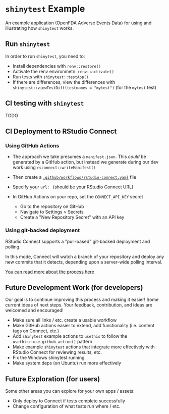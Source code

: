 # `shinytest` Example

An example application (OpenFDA Adverse Events Data) for
using and illustrating how `shinytest` works.

## Run `shinytest`

In order to run `shinytest`, you need to:

- Install dependencies with `renv::restore()`
- Activate the renv environmetn: `renv::activate()`
- Run tests with `shinytest::testApp()`
- If there are differences, view the differences with
`shinytest::viewTestDiff(testnames = "mytest")` (for the `mytest` test)

## CI testing with `shinytest`

TODO

## CI Deployment to RStudio Connect

### Using GitHub Actions

- The approach we take presumes a `manifest.json`. This _could_ be generated by
a GitHub action, but instead we generate during our dev work using
`rsconnect::writeManifest()`

- Then create a
[`.github/workflows/rstudio-connect.yaml`](./.github/workflows/rstudio-connect.yaml)
file

- Specify your `url: ` (should be your RStudio Connect URL)

- In GitHub Actions on your repo, set the `CONNECT_API_KEY` secret
   - Go to the repository on GitHub
   - Navigate to Settings > Secrets
   - Create a "New Repository Secret" with an API key

### Using git-backed deployment

RStudio Connect supports a "pull-based" git-backed deployment and polling.

In this mode, Connect will watch a branch of your repository and deploy any new
commits that it detects, depending upon a server-wide polling interval.

[You can read more about the process here](TODO)

## Future Development Work (for developers)

Our goal is to continue improving this process and making it easier! Some
current ideas of next steps. Your feedback, contribution, and ideas are welcomed
and encouraged!

- Make sure all links / etc. create a usable workflow
- Make GitHub actions easier to extend, add functionality (i.e. content tags on Connect, etc.)
- Add `shinytest` example actions to `usethis` to follow the
`usethis::use_github_action()` pattern
- Make example `shinytest` actions that integrate more effectively with RStudio
Connect for reviewing results, etc.
- Fix the Windows shinytest running
- Make system deps (on Ubuntu) run more effectively

## Future Exploration (for users)

Some other areas you can explore for your own apps / assets:

- Only deploy to Connect if tests complete successfully
- Change configuration of what tests run where / etc.
